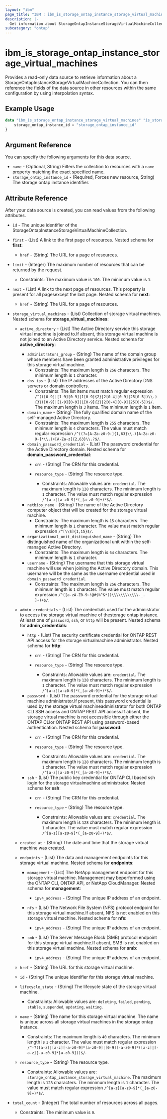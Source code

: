 ```yaml
---
layout: "ibm"
page_title: "IBM : ibm_is_storage_ontap_instance_storage_virtual_machines"
description: |-
  Get information about StorageOntapInstanceStorageVirtualMachineCollection
subcategory: "ontap"
---
```


# ibm_is_storage_ontap_instance_storage_virtual_machines

Provides a read-only data source to retrieve information about a StorageOntapInstanceStorageVirtualMachineCollection. You can then reference the fields of the data source in other resources within the same configuration by using interpolation syntax.

## Example Usage

```terraform
data "ibm_is_storage_ontap_instance_storage_virtual_machines" "is_storage_ontap_instance_storage_virtual_machines" {
	storage_ontap_instance_id = "storage_ontap_instance_id"
}
```

## Argument Reference

You can specify the following arguments for this data source.

- `name` - (Optional, String) Filters the collection to resources with a `name` property matching the exact specified name.
- `storage_ontap_instance_id` - (Required, Forces new resource, String) The storage ontap instance identifier.


## Attribute Reference

After your data source is created, you can read values from the following attributes.

- `id` - The unique identifier of the StorageOntapInstanceStorageVirtualMachineCollection.
- `first` - (List) A link to the first page of resources.
Nested schema for **first**:
	- `href` - (String) The URL for a page of resources.
	  

- `limit` - (Integer) The maximum number of resources that can be returned by the request.
  * Constraints: The maximum value is `100`. The minimum value is `1`.

- `next` - (List) A link to the next page of resources. This property is present for all pagesexcept the last page.
Nested schema for **next**:
	- `href` - (String) The URL for a page of resources.
	  

- `storage_virtual_machines` - (List) Collection of storage virtual machines.
Nested schema for **storage_virtual_machines**:
	- `active_directory` - (List) The Active Directory service this storage virtual machine is joined to.If absent, this storage virtual machine is not joined to an Active Directory service.
	Nested schema for **active_directory**:
		- `administrators_group` - (String) The name of the domain group whose members have been granted administrative privileges for this storage virtual machine.
		  * Constraints: The maximum length is `256` characters. The minimum length is `1` character.
		- `dns_ips` - (List) The IP addresses of the Active Directory DNS servers or domain controllers.
		  * Constraints: The list items must match regular expression `/^(([0-9]|[1-9][0-9]|1[0-9]{2}|2[0-4][0-9]|25[0-5])\\.){3}([0-9]|[1-9][0-9]|1[0-9]{2}|2[0-4][0-9]|25[0-5])$/`. The maximum length is `3` items. The minimum length is `1` item.
		- `domain_name` - (String) The fully qualified domain name of the self-managed Active Directory.
		  * Constraints: The maximum length is `255` characters. The minimum length is `4` characters. The value must match regular expression `/^((?=[A-Za-z0-9-]{1,63}\\.)[A-Za-z0-9-]*\\.)+[A-Za-z]{2,63}\\.?$/`.
		- `domain_password_credential` - (List) The password credential for the Active Directory domain.
		Nested schema for **domain_password_credential**:
			- `crn` - (String) The CRN for this credential.
			  
			- `resource_type` - (String) The resource type.
			  * Constraints: Allowable values are: `credential`. The maximum length is `128` characters. The minimum length is `1` character. The value must match regular expression `/^[a-z][a-z0-9]*(_[a-z0-9]+)*$/`.
		- `netbios_name` - (String) The name of the Active Directory computer object that will be created for the storage virtual machine.
		  * Constraints: The maximum length is `15` characters. The minimum length is `1` character. The value must match regular expression `/^[\\S]{1,15}$/`.
		- `organizational_unit_distinguished_name` - (String) The distinguished name of the organizational unit within the self-managed Active Directory.
		  * Constraints: The maximum length is `64` characters. The minimum length is `1` character.
		- `username` - (String) The username that this storage virtual machine will use when joining the Active Directory domain. This username will be the same as the username credential used in `domain_password_credential`.
		  * Constraints: The maximum length is `256` characters. The minimum length is `1` character. The value must match regular expression `/^([a-zA-Z0-9~!@#$%^&*()\\\\\\\\\\\\-_. ]+)+$/`.
	- `admin_credentials` - (List) The credentials used for the administrator to access the storage virtual machine of thestorage ontap instance. At least one of `password`, `ssh`, or `http` will be present.
	Nested schema for **admin_credentials**:
		- `http` - (List) The security certificate credential for ONTAP REST API access for the storage virtualmachine administrator.
		Nested schema for **http**:
			- `crn` - (String) The CRN for this credential.
			  
			- `resource_type` - (String) The resource type.
			  * Constraints: Allowable values are: `credential`. The maximum length is `128` characters. The minimum length is `1` character. The value must match regular expression `/^[a-z][a-z0-9]*(_[a-z0-9]+)*$/`.
		- `password` - (List) The password credential for the storage virtual machine administrator.If present, this password credential is used by the storage virtual machineadministrator for both ONTAP CLI SSH access and ONTAP REST API access.If absent, the storage virtual machine is not accessible through either the ONTAP CLIor ONTAP REST API using password-based authentication.
		Nested schema for **password**:
			- `crn` - (String) The CRN for this credential.
			  
			- `resource_type` - (String) The resource type.
			  * Constraints: Allowable values are: `credential`. The maximum length is `128` characters. The minimum length is `1` character. The value must match regular expression `/^[a-z][a-z0-9]*(_[a-z0-9]+)*$/`.
		- `ssh` - (List) The public key credential for ONTAP CLI based ssh login for the storage virtualmachine administrator.
		Nested schema for **ssh**:
			- `crn` - (String) The CRN for this credential.
			  
			- `resource_type` - (String) The resource type.
			  * Constraints: Allowable values are: `credential`. The maximum length is `128` characters. The minimum length is `1` character. The value must match regular expression `/^[a-z][a-z0-9]*(_[a-z0-9]+)*$/`.
	- `created_at` - (String) The date and time that the storage virtual machine was created.
	- `endpoints` - (List) The data and management endpoints for this storage virtual machine.
	Nested schema for **endpoints**:
		- `management` - (List) The NetApp management endpoint for this storage virtual machine. Management may beperformed using the ONTAP CLI, ONTAP API, or NetApp CloudManager.
		Nested schema for **management**:
			- `ipv4_address` - (String) The unique IP address of an endpoint.
			  
		- `nfs` - (List) The Network File System (NFS) protocol endpoint for this storage virtual machine.If absent, NFS is not enabled on this storage virtual machine.
		Nested schema for **nfs**:
			- `ipv4_address` - (String) The unique IP address of an endpoint.
			  
		- `smb` - (List) The Server Message Block (SMB) protocol endpoint for this storage virtual machine.If absent, SMB is not enabled on this storage virtual machine.
		Nested schema for **smb**:
			- `ipv4_address` - (String) The unique IP address of an endpoint.
			  
	- `href` - (String) The URL for this storage virtual machine.
	  
	- `id` - (String) The unique identifier for this storage virtual machine.
	
	- `lifecycle_state` - (String) The lifecycle state of the storage virtual machine.
	  * Constraints: Allowable values are: `deleting`, `failed`, `pending`, `stable`, `suspended`, `updating`, `waiting`.
	- `name` - (String) The name for this storage virtual machine. The name is unique across all storage virtual machines in the storage ontap instance.
	  * Constraints: The maximum length is `40` characters. The minimum length is `1` character. The value must match regular expression `/^-?([a-z]|[a-z][-a-z0-9]*[a-z0-9]|[0-9][-a-z0-9]*([a-z]|[-a-z][-a-z0-9]*[a-z0-9]))$/`.
	- `resource_type` - (String) The resource type.
	  * Constraints: Allowable values are: `storage_ontap_instance_storage_virtual_machine`. The maximum length is `128` characters. The minimum length is `1` character. The value must match regular expression `/^[a-z][a-z0-9]*(_[a-z0-9]+)*$/`.

- `total_count` - (Integer) The total number of resources across all pages.
  * Constraints: The minimum value is `0`.


